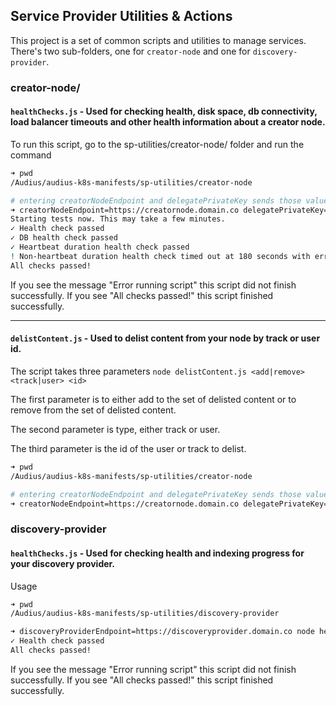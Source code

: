 ## Service Provider Utilities & Actions

This project is a set of common scripts and utilities to manage services. There's two sub-folders, one for `creator-node` and one for `discovery-provider`.

### creator-node/

#### `healthChecks.js` - Used for checking health, disk space, db connectivity, load balancer timeouts and other health information about a creator node.

To run this script, go to the sp-utilities/creator-node/ folder and run the command

```bash
➜ pwd
/Audius/audius-k8s-manifests/sp-utilities/creator-node

# entering creatorNodeEndpoint and delegatePrivateKey sends those values as env vars to the script without having to export to your terminal
➜ creatorNodeEndpoint=https://creatornode.domain.co delegatePrivateKey=5e468bc1b395e2eb8f3c90ef897406087b0599d139f6ca0060ba85dcc0dce8dc node healthChecks.js
Starting tests now. This may take a few minutes.
✓ Health check passed
✓ DB health check passed
✓ Heartbeat duration health check passed
! Non-heartbeat duration health check timed out at 180 seconds with error message: "Request failed with status code 504". This is not an issue.
All checks passed!

```

If you see the message "Error running script" this script did not finish successfully. If you see "All checks passed!" this script finished successfully.

---

#### `delistContent.js` - Used to delist content from your node by track or user id.

The script takes three parameters
`node delistContent.js <add|remove> <track|user> <id>`

The first parameter is to either add to the set of delisted content or to remove from the set of delisted content.

The second parameter is type, either track or user.

The third parameter is the id of the user or track to delist.

```bash
➜ pwd
/Audius/audius-k8s-manifests/sp-utilities/creator-node

# entering creatorNodeEndpoint and delegatePrivateKey sends those values as env vars to the script without having to export to your terminal
➜ creatorNodeEndpoint=https://creatornode.domain.co delegatePrivateKey=5e468bc1b395e2eb8f3c90ef897406087b0599d139f6ca0060ba85dcc0dce8dc node delistContent.js add track 115
```


### discovery-provider


#### `healthChecks.js` - Used for checking health and indexing progress for your discovery provider.

Usage

```bash
➜ pwd
/Audius/audius-k8s-manifests/sp-utilities/discovery-provider

➜ discoveryProviderEndpoint=https://discoveryprovider.domain.co node healthChecks.js
✓ Health check passed
All checks passed!
```

If you see the message "Error running script" this script did not finish successfully. If you see "All checks passed!" this script finished successfully.